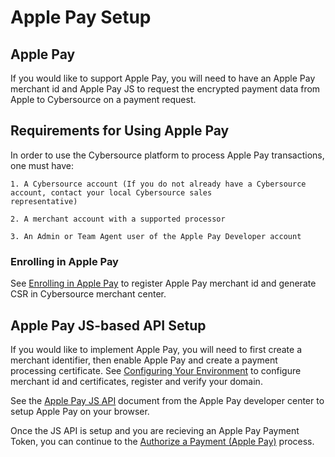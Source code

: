 # Apple Pay Setup

## Apple Pay

If you would like to support Apple Pay, you will need to have an Apple Pay merchant id and Apple Pay JS to request the encrypted payment data from Apple to Cybersource on a payment request.

## Requirements for Using Apple Pay

In order to use the Cybersource platform to process Apple Pay transactions, one must have:

    1. A Cybersource account (If you do not already have a Cybersource account, contact your local Cybersource sales
    representative)

    2. A merchant account with a supported processor

    3. An Admin or Team Agent user of the Apple Pay Developer account

### Enrolling in Apple Pay

See [Enrolling in Apple Pay](https://docs.cybersource.com/content/dam/new-documentation/documentation/en/apple-pay/smartpay/rest/applepay-rest-smartpay.pdf) to register Apple Pay merchant id and generate CSR in Cybersource merchant center.

## Apple Pay JS-based API Setup

If you would like to implement Apple Pay, you will need to first create a merchant identifier, then enable Apple Pay and create a payment processing certificate. See [Configuring Your Environment](https://developer.apple.com/documentation/apple_pay_on_the_web/configuring_your_environment) to configure merchant id and certificates, register and verify your domain.

See the [Apple Pay JS API](https://developer.apple.com/documentation/apple_pay_on_the_web/apple_pay_js_api) document from the Apple Pay developer center to setup Apple Pay on your browser.

Once the JS API is setup and you are recieving an Apple Pay Payment Token, you can continue to the [Authorize a Payment (Apple Pay)](Authorize-a-Payment-ApplePay.md) process.
